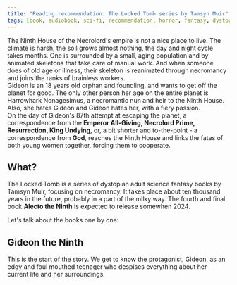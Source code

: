 ```yaml
---
title: "Reading recommendation: The Locked Tomb series by Tamsyn Muir"
tags: [book, audiobook, sci-fi, recommendation, horror, fantasy, dystopian, gideon, harrow, ninth]
---
```

The Ninth House of the Necrolord's empire is not a nice place to live. The climate is harsh, the soil grows almost nothing, the day and night cycle takes months. One is surrounded by a small, aging population and by animated skeletons that take care of manual work. And when someone does of old age or illness, their skeleton is reanimated through necromancy and joins the ranks of brainless workers.   
Gideon is an 18 years old orphan and foundling, and wants to get off the planet for good. The only other person her age on the entire planet is Harrowhark Nonagesimus, a necromantic nun and heir to the Ninth House. Also, she hates Gideon and Gideon hates her, with a fiery passion.  
On the day of Gideon's 87th attempt at escaping the planet, a correspondence from the __Emperor All-Giving, Necrolord Prime, Resurrection, King Undying__, or, a bit shorter and to-the-point - a correspondence from __God__, reaches the Ninth House and links the fates of both young women together, forcing them to cooperate.

## What?
The Locked Tomb is a series of dystopian adult science fantasy books by Tamsyn Muir, focusing on necromancy. It takes place about ten thousand years in the future, probably in a part of the milky way. The fourth and final book __Alecto the Ninth__ is expected to release somewhen 2024.

Let's talk about the books one by one:

## Gideon the Ninth
This is the start of the story. We get to know the protagonist, Gideon, as an edgy and foul mouthed teenager who despises everything about her current life and her surroundings.
